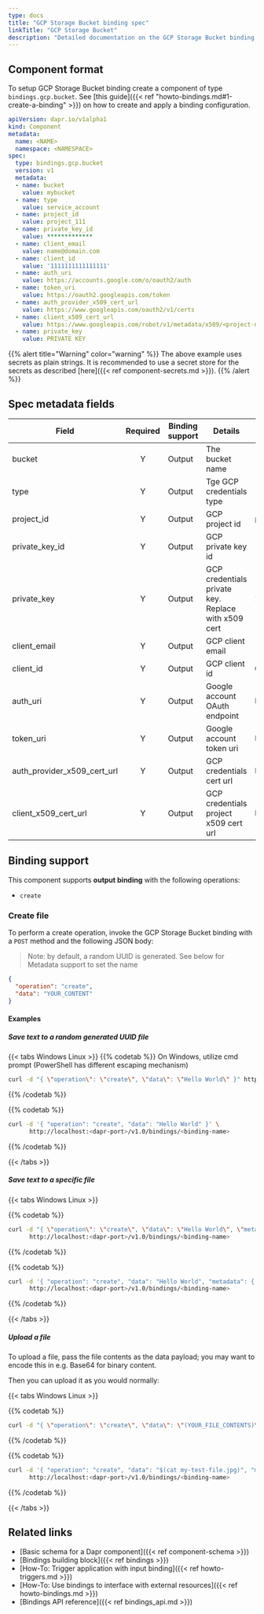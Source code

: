 ```yaml
---
type: docs
title: "GCP Storage Bucket binding spec"
linkTitle: "GCP Storage Bucket"
description: "Detailed documentation on the GCP Storage Bucket binding component"
---
```


## Component format

To setup GCP Storage Bucket binding create a component of type `bindings.gcp.bucket`. See [this guide]({{< ref "howto-bindings.md#1-create-a-binding" >}}) on how to create and apply a binding configuration.


```yaml
apiVersion: dapr.io/v1alpha1
kind: Component
metadata:
  name: <NAME>
  namespace: <NAMESPACE>
spec:
  type: bindings.gcp.bucket
  version: v1
  metadata:
  - name: bucket
    value: mybucket
  - name: type
    value: service_account
  - name: project_id
    value: project_111
  - name: private_key_id
    value: *************
  - name: client_email
    value: name@domain.com
  - name: client_id
    value: '1111111111111111'
  - name: auth_uri
    value: https://accounts.google.com/o/oauth2/auth
  - name: token_uri
    value: https://oauth2.googleapis.com/token
  - name: auth_provider_x509_cert_url
    value: https://www.googleapis.com/oauth2/v1/certs
  - name: client_x509_cert_url
    value: https://www.googleapis.com/robot/v1/metadata/x509/<project-name>.iam.gserviceaccount.com
  - name: private_key
    value: PRIVATE KEY
```

{{% alert title="Warning" color="warning" %}}
The above example uses secrets as plain strings. It is recommended to use a secret store for the secrets as described [here]({{< ref component-secrets.md >}}).
{{% /alert %}}

## Spec metadata fields

| Field                           | Required | Binding support | Details                                             | Example                                                                                          |
| ------------------------------- |:--------:| --------------- | --------------------------------------------------- | ------------------------------------------------------------------------------------------------ |
| bucket                          |    Y     | Output          | The bucket name                                     | `"mybucket"`                                                                                     |
| type                            |    Y     | Output          | Tge GCP credentials type                            | `"service_account"`                                                                              |
| project_id                      |    Y     | Output          | GCP project id                                      | `projectId`                                                                                      |
| private_key_id                |    Y     | Output          | GCP private key id                                  | `"privateKeyId"`                                                                                 |
| private_key                     |    Y     | Output          | GCP credentials private key. Replace with x509 cert | `12345-12345`                                                                                    |
| client_email                    |    Y     | Output          | GCP client email                                    | `"client@email.com"`                                                                             |
| client_id                       |    Y     | Output          | GCP client id                                       | `0123456789-0123456789`                                                                          |
| auth_uri                        |    Y     | Output          | Google account OAuth endpoint                       | `https://accounts.google.com/o/oauth2/auth`                                                      |
| token_uri                       |    Y     | Output          | Google account token uri                            | `https://oauth2.googleapis.com/token`                                                            |
| auth_provider_x509_cert_url |    Y     | Output          | GCP credentials cert url                            | `https://www.googleapis.com/oauth2/v1/certs`                                                     |
| client_x509_cert_url          |    Y     | Output          | GCP credentials project x509 cert url               | `https://www.googleapis.com/robot/v1/metadata/x509/<PROJECT_NAME>.iam.gserviceaccount.com` |

## Binding support

This component supports **output binding** with the following operations:

- `create`

### Create file

To perform a create operation, invoke the GCP Storage Bucket binding with a `POST` method and the following JSON body:

> Note: by default, a random UUID is generated. See below for Metadata support to set the name

```json
{
  "operation": "create",
  "data": "YOUR_CONTENT"
}
```

#### Examples


##### Save text to a random generated UUID file

{{< tabs Windows Linux >}}
  {{% codetab %}}
  On Windows, utilize cmd prompt (PowerShell has different escaping mechanism)
  ```bash
  curl -d "{ \"operation\": \"create\", \"data\": \"Hello World\" }" http://localhost:<dapr-port>/v1.0/bindings/<binding-name>
  ```
  {{% /codetab %}}

  {{% codetab %}}
  ```bash
  curl -d '{ "operation": "create", "data": "Hello World" }' \
        http://localhost:<dapr-port>/v1.0/bindings/<binding-name>
  ```
  {{% /codetab %}}

{{< /tabs >}}

##### Save text to a specific file

{{< tabs Windows Linux >}}

  {{% codetab %}}
  ```bash
  curl -d "{ \"operation\": \"create\", \"data\": \"Hello World\", \"metadata\": { \"name\": \"my-test-file.txt\" } }" \
        http://localhost:<dapr-port>/v1.0/bindings/<binding-name>
  ```
  {{% /codetab %}}

  {{% codetab %}}
  ```bash
  curl -d '{ "operation": "create", "data": "Hello World", "metadata": { "name": "my-test-file.txt" } }' \
        http://localhost:<dapr-port>/v1.0/bindings/<binding-name>
  ```
  {{% /codetab %}}

{{< /tabs >}}


##### Upload a file

To upload a file, pass the file contents as the data payload; you may want to encode this in e.g. Base64 for binary content.

Then you can upload it as you would normally:

{{< tabs Windows Linux >}}

  {{% codetab %}}
  ```bash
  curl -d "{ \"operation\": \"create\", \"data\": \"(YOUR_FILE_CONTENTS)\", \"metadata\": { \"name\": \"my-test-file.jpg\" } }" http://localhost:<dapr-port>/v1.0/bindings/<binding-name>
  ```
  {{% /codetab %}}

  {{% codetab %}}
  ```bash
  curl -d '{ "operation": "create", "data": "$(cat my-test-file.jpg)", "metadata": { "name": "my-test-file.jpg" } }' \
        http://localhost:<dapr-port>/v1.0/bindings/<binding-name>
  ```
  {{% /codetab %}}

{{< /tabs >}}

## Related links

- [Basic schema for a Dapr component]({{< ref component-schema >}})
- [Bindings building block]({{< ref bindings >}})
- [How-To: Trigger application with input binding]({{< ref howto-triggers.md >}})
- [How-To: Use bindings to interface with external resources]({{< ref howto-bindings.md >}})
- [Bindings API reference]({{< ref bindings_api.md >}})
